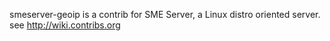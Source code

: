 smeserver-geoip is a contrib for SME Server, a Linux distro oriented server. see http://wiki.contribs.org
